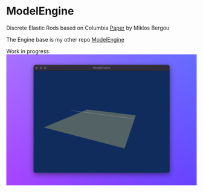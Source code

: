 # ModelEngine

Discrete Elastic Rods based on Columbia [Paper](http://www.cs.columbia.edu/cg/pdfs/143-rods.pdf) by Miklos Bergou

The Engine base is my other repo [ModelEngine](https://github.com/BenWeisz/ModelEngine)

Work in progress:
![Work in progress](https://github.com/BenWeisz/BendyTwisty/blob/main/samples/sample2.png)
